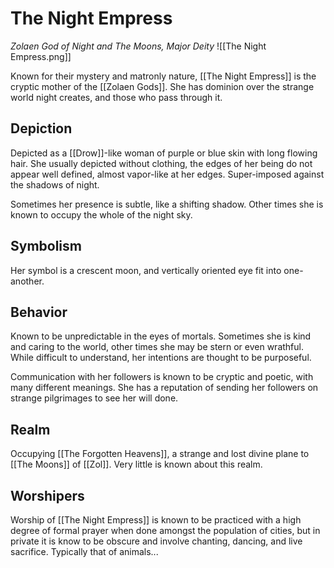 # The Night Empress
*Zolaen God of Night and The Moons, Major Deity*
![[The Night Empress.png]]

Known for their mystery and matronly nature, [[The Night Empress]] is the cryptic mother of the [[Zolaen Gods]]. She has dominion over the strange world night creates, and those who pass through it.

## Depiction
Depicted as a [[Drow]]-like woman of purple or blue skin with long flowing hair. She usually depicted without clothing, the edges of her being do not appear well defined, almost vapor-like at her edges. Super-imposed against the shadows of night.

Sometimes her presence is subtle, like a shifting shadow. Other times she is known to occupy the whole of the night sky.

## Symbolism
Her symbol is a crescent moon, and vertically oriented eye fit into one-another.

## Behavior
Known to be unpredictable in the eyes of mortals. Sometimes she is kind and caring to the world, other times she may be stern or even wrathful. While difficult to understand, her intentions are thought to be purposeful.

Communication with her followers is known to be cryptic and poetic, with many different meanings. She has a reputation of sending her followers on strange pilgrimages to see her will done.

## Realm
Occupying [[The Forgotten Heavens]], a strange and lost divine plane to [[The Moons]] of [[Zol]]. Very little is known about this realm.

## Worshipers
Worship of [[The Night Empress]] is known to be practiced with a high degree of formal prayer when done amongst the population of cities, but in private it is know to be obscure and involve chanting, dancing, and live sacrifice. Typically that of animals...
